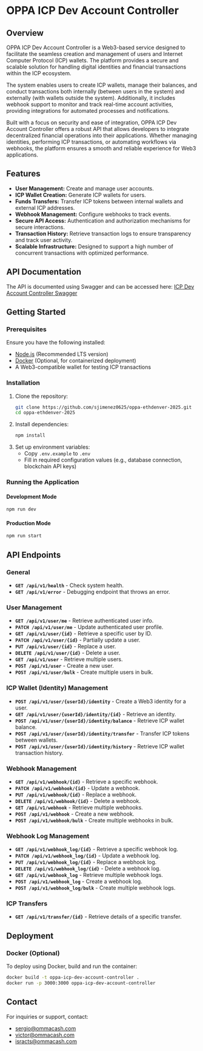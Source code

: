 # OPPA ICP Dev Account Controller

## Overview
OPPA ICP Dev Account Controller is a Web3-based service designed to facilitate the seamless creation and management of users and Internet Computer Protocol (ICP) wallets. The platform provides a secure and scalable solution for handling digital identities and financial transactions within the ICP ecosystem. 

The system enables users to create ICP wallets, manage their balances, and conduct transactions both internally (between users in the system) and externally (with wallets outside the system). Additionally, it includes webhook support to monitor and track real-time account activities, providing integrations for automated processes and notifications. 

Built with a focus on security and ease of integration, OPPA ICP Dev Account Controller offers a robust API that allows developers to integrate decentralized financial operations into their applications. Whether managing identities, performing ICP transactions, or automating workflows via webhooks, the platform ensures a smooth and reliable experience for Web3 applications.

## Features
- **User Management:** Create and manage user accounts.
- **ICP Wallet Creation:** Generate ICP wallets for users.
- **Funds Transfers:** Transfer ICP tokens between internal wallets and external ICP addresses.
- **Webhook Management:** Configure webhooks to track events.
- **Secure API Access:** Authentication and authorization mechanisms for secure interactions.
- **Transaction History:** Retrieve transaction logs to ensure transparency and track user activity.
- **Scalable Infrastructure:** Designed to support a high number of concurrent transactions with optimized performance.

## API Documentation
The API is documented using Swagger and can be accessed here:
[ICP Dev Account Controller Swagger](https://account-control.icp.ommacash.com/swagger)

## Getting Started
### Prerequisites
Ensure you have the following installed:
- [Node.js](https://nodejs.org/) (Recommended LTS version)
- [Docker](https://www.docker.com/) (Optional, for containerized deployment)
- A Web3-compatible wallet for testing ICP transactions

### Installation
1. Clone the repository:
   ```sh
   git clone https://github.com/sjimenez0625/oppa-ethdenver-2025.git
   cd oppa-ethdenver-2025
   ```
2. Install dependencies:
   ```sh
   npm install
   ```
3. Set up environment variables:
   - Copy `.env.example` to `.env`
   - Fill in required configuration values (e.g., database connection, blockchain API keys)

### Running the Application
#### Development Mode
```sh
npm run dev
```
#### Production Mode
```sh
npm run start
```

## API Endpoints
### General
- **`GET /api/v1/health`** - Check system health.
- **`GET /api/v1/error`** - Debugging endpoint that throws an error.

### User Management
- **`GET /api/v1/user/me`** - Retrieve authenticated user info.
- **`PATCH /api/v1/user/me`** - Update authenticated user profile.
- **`GET /api/v1/user/{id}`** - Retrieve a specific user by ID.
- **`PATCH /api/v1/user/{id}`** - Partially update a user.
- **`PUT /api/v1/user/{id}`** - Replace a user.
- **`DELETE /api/v1/user/{id}`** - Delete a user.
- **`GET /api/v1/user`** - Retrieve multiple users.
- **`POST /api/v1/user`** - Create a new user.
- **`POST /api/v1/user/bulk`** - Create multiple users in bulk.

### ICP Wallet (Identity) Management
- **`POST /api/v1/user/{userId}/identity`** - Create a Web3 identity for a user.
- **`GET /api/v1/user/{userId}/identity/{id}`** - Retrieve an identity.
- **`POST /api/v1/user/{userId}/identity/balance`** - Retrieve ICP wallet balance.
- **`POST /api/v1/user/{userId}/identity/transfer`** - Transfer ICP tokens between wallets.
- **`POST /api/v1/user/{userId}/identity/history`** - Retrieve ICP wallet transaction history.

### Webhook Management
- **`GET /api/v1/webhook/{id}`** - Retrieve a specific webhook.
- **`PATCH /api/v1/webhook/{id}`** - Update a webhook.
- **`PUT /api/v1/webhook/{id}`** - Replace a webhook.
- **`DELETE /api/v1/webhook/{id}`** - Delete a webhook.
- **`GET /api/v1/webhook`** - Retrieve multiple webhooks.
- **`POST /api/v1/webhook`** - Create a new webhook.
- **`POST /api/v1/webhook/bulk`** - Create multiple webhooks in bulk.

### Webhook Log Management
- **`GET /api/v1/webhook_log/{id}`** - Retrieve a specific webhook log.
- **`PATCH /api/v1/webhook_log/{id}`** - Update a webhook log.
- **`PUT /api/v1/webhook_log/{id}`** - Replace a webhook log.
- **`DELETE /api/v1/webhook_log/{id}`** - Delete a webhook log.
- **`GET /api/v1/webhook_log`** - Retrieve multiple webhook logs.
- **`POST /api/v1/webhook_log`** - Create a webhook log.
- **`POST /api/v1/webhook_log/bulk`** - Create multiple webhook logs.

### ICP Transfers
- **`GET /api/v1/transfer/{id}`** - Retrieve details of a specific transfer.

## Deployment
### Docker (Optional)
To deploy using Docker, build and run the container:
```sh
docker build -t oppa-icp-dev-account-controller .
docker run -p 3000:3000 oppa-icp-dev-account-controller
```

## Contact
For inquiries or support, contact:
- [sergio@ommacash.com](mailto:sergio@ommacash.com)
- [victor@ommacash.com](mailto:victor@ommacash.com)
- [isracts@ommacash.com](mailto:isracts@ommacash.com)

